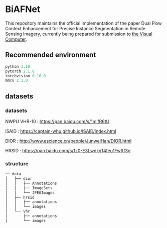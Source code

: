 # BiAFNet

This repository maintains the official implementation of the paper Dual Flow Context Enhancement for Precise Instance Segmentation in Remote Sensing Imagery, currently being prepared for submission to [the Visual Computer](https://link.springer.com/journal/371?utm_source=slink&utm_medium=journal_finder).

## Recommended environment
```python
python 3.10
pytorch 2.1.0
torchvision 0.16.0
mmcv 2.1.0
```
## datasets 
### datasets
NWPU VHR-10 :  https://pan.baidu.com/s/1mifR6tU

iSAID :  https://captain-whu.github.io/iSAID/index.html

DIOR : http://www.escience.cn/people/JunweiHan/DIOR.html

HRSID : https://pan.baidu.com/s/1z0-E3Lwdkg14feu1FwRf3g
### structure
``` bash
── data
│   ├── dior
│   │   ├── Annotations
│   │   ├── ImageSets
│   │   └── JPEGImages
│   ├── hrsid
│   │   ├── annotations
│   │   └── images
│   └── vhr
│       ├── annotations
│       └── images
```




